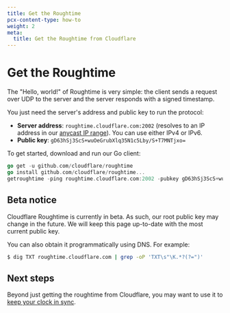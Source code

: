 ```yaml
---
title: Get the Roughtime
pcx-content-type: how-to
weight: 2
meta:
  title: Get the Roughtime from Cloudflare
---
```


# Get the Roughtime

The "Hello, world!" of Roughtime is very simple: the client sends a request over UDP to the server and the server responds with a signed timestamp.

You just need the server's address and public key to run the protocol:

- **Server address**: `roughtime.cloudflare.com:2002` (resolves to an IP address in our [anycast IP range](https://www.cloudflare.com/learning/cdn/glossary/anycast-network/)). You can use either IPv4 or IPv6.
- **Public key**: `gD63hSj3ScS+wuOeGrubXlq35N1c5Lby/S+T7MNTjxo=`

To get started, download and run our Go client:

```go
go get -u github.com/cloudflare/roughtime
go install github.com/cloudflare/roughtime...
getroughtime -ping roughtime.cloudflare.com:2002 -pubkey gD63hSj3ScS+wuOeGrubXlq35N1c5Lby/S+T7MNTjxo=
```

## Beta notice

Cloudflare Roughtime is currently in beta. As such, our root public key may
change in the future. We will keep this page up-to-date with the most current public key. 

You can also obtain it programmatically using DNS. For example:

```sh
$ dig TXT roughtime.cloudflare.com | grep -oP 'TXT\s"\K.*?(?=")'
```

## Next steps

Beyond just getting the roughtime from Cloudflare, you may want to use it to [keep your clock in sync](/time-services/roughtime/recipes/).
